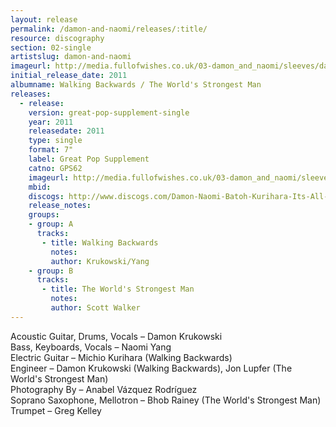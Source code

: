 ```yaml
---
layout: release
permalink: /damon-and-naomi/releases/:title/
resource: discography
section: 02-single
artistslug: damon-and-naomi
imageurl: http://media.fullofwishes.co.uk/03-damon_and_naomi/sleeves/dan_walking-backwards_f_001.jpg
initial_release_date: 2011
albumname: Walking Backwards / The World's Strongest Man
releases:
  - release: 
    version: great-pop-supplement-single
    year: 2011
    releasedate: 2011
    type: single
    format: 7"
    label: Great Pop Supplement
    catno: GPS62
    imageurl: http://media.fullofwishes.co.uk/03-damon_and_naomi/sleeves/dan_walking-backwards_f_001.jpg
    mbid: 
    discogs: http://www.discogs.com/Damon-Naomi-Batoh-Kurihara-Its-All-Over-Now-Baby-Blue-Yoo-Doo-Right/master/434581
    release_notes:
    groups:
    - group: A
      tracks:
       - title: Walking Backwards
         notes: 
         author: Krukowski/Yang
    - group: B
      tracks:
       - title: The World's Strongest Man
         notes: 
         author: Scott Walker
---
```

Acoustic Guitar, Drums, Vocals – Damon Krukowski  
Bass, Keyboards, Vocals – Naomi Yang  
Electric Guitar – Michio Kurihara (Walking Backwards)  
Engineer – Damon Krukowski (Walking Backwards), Jon Lupfer (The World's Strongest Man)  
Photography By – Anabel Vázquez Rodríguez  
Soprano Saxophone, Mellotron – Bhob Rainey (The World's Strongest Man)  
Trumpet – Greg Kelley